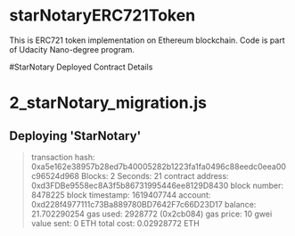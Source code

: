 # starNotaryERC721Token
This is ERC721 token implementation on Ethereum blockchain. Code is part of Udacity Nano-degree program.


#StarNotary Deployed Contract Details

2_starNotary_migration.js
=========================

   Deploying 'StarNotary'
   ----------------------
   > transaction hash:    0xa5e162e38957b28ed7b40005282b1223fa1fa0496c88eedc0eea00c96524d968
   > Blocks: 2            Seconds: 21
   > contract address:    0xd3FDBe9558ec8A3f5b86731995446ee8129D8430
   > block number:        8478225
   > block timestamp:     1619407744
   > account:             0xd228f4977111c73Ba889780BD7642F7c66D23D17
   > balance:             21.702290254
   > gas used:            2928772 (0x2cb084)
   > gas price:           10 gwei
   > value sent:          0 ETH
   > total cost:          0.02928772 ETH
